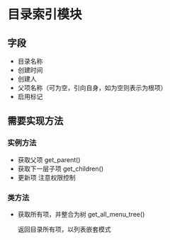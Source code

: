 # 目录索引模块
## 字段
* 目录名称
* 创建时间
* 创建人
* 父项名称（可为空，引向自身，如为空则表示为根项）
* 启用标记

## 需要实现方法
### 实例方法
* 获取父项 get_parent()
* 获取下一层子项 get_children()
* 更新项
注意权限控制

### 类方法
* 获取所有项，并整合为树 get_all_menu_tree()

    返回目录所有项，以列表嵌套模式
